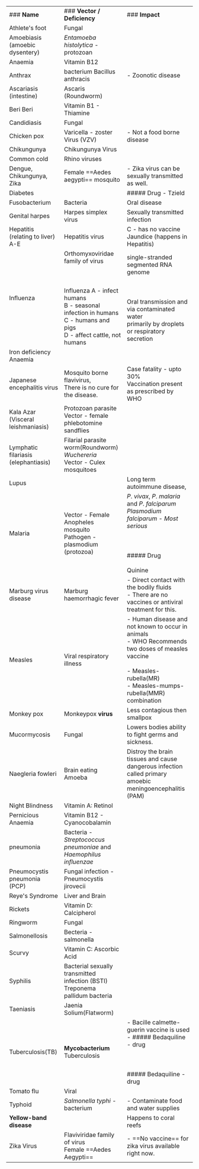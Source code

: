 |   |   |   |
|---|---|---|
|### **Name**|### **Vector / Deficiency**|### **Impact**|
|Athlete's foot|Fungal||
|Amoebiasis (amoebic dysentery)|_Entamoeba histolytica -_ protozoan||
|Anaemia|Vitamin B12||
|Anthrax|bacterium Bacillus anthracis|- Zoonotic disease|
|Ascariasis (intestine)|Ascaris (Roundworm)||
|Beri Beri|Vitamin B1 - Thiamine||
|Candidiasis|Fungal||
|Chicken pox|Varicella - zoster Virus (VZV)|- Not a food borne disease|
|Chikungunya|Chikungunya Virus||
|Common cold|Rhino viruses||
|Dengue, Chikungunya, Zika|Female ==Aedes aegypti== mosquito|- Zika virus can be sexually transmitted as well.|
|Diabetes||##### Drug - Tzield|
|Fusobacterium|Bacteria|Oral disease|
|Genital harpes|Harpes simplex virus|Sexually transmitted infection|
|Hepatitis (relating to liver)  <br>A-E|Hepatitis virus|C - has no vaccine  <br>Jaundice (happens in Hepatitis)|
|Inﬂuenza|Orthomyxoviridae family of virus<br><br>  <br><br>Influenza A - infect humans  <br>B - seasonal infection in humans  <br>C - humans and pigs  <br>D - affect cattle, not humans|single-stranded segmented RNA genome<br><br>  <br><br>Oral transmission and via contaminated water  <br>primarily by droplets or respiratory secretion|
|Iron deficiency Anaemia|||
|Japanese encephalitis virus|Mosquito borne flavivirus,  <br>There is no cure for the disease.|Case fatality - upto 30%  <br>Vaccination present as prescribed by WHO|
|Kala Azar (Visceral leishmaniasis)|Protozoan parasite  <br>Vector - female phlebotomine sandflies||
|Lymphatic filariasis (elephantiasis)|Filarial parasite worm(Roundworm)  <br>_Wuchereria_  <br>Vector - Culex mosquitoes||
|Lupus||Long term autoimmune disease,|
|Malaria|Vector - Female Anopheles mosquito  <br>Pathogen - plasmodium (protozoa)|_P_. _vivax_, _P_. _malaria_ and _P_. _falciparum_  <br>_Plasmodium falciparum - Most serious_<br><br>  <br><br>##### Drug<br><br>Quinine|
|Marburg virus disease|Marburg haemorrhagic fever|- Direct contact with the bodily fluids <br>- There are no vaccines or antiviral treatment for this.|
|Measles|Viral respiratory illness|- Human disease and not known to occur in animals<br>- WHO Recommends two doses of measles vaccine<br>    <br>    - Measles-rubella(MR)<br>    - Measles-mumps-rubella(MMR) combination|
|Monkey pox|Monkeypox **virus**|Less contagious then smallpox|
|Mucormycosis|Fungal|Lowers bodies ability to fight germs and sickness.|
|Naegleria fowleri|Brain eating Amoeba|Distroy the brain tissues and cause dangerous infection called primary amoebic meningoencephalitis (PAM)|
|Night Blindness|Vitamin A: Retinol||
|Pernicious Anaemia|Vitamin B12 - Cyanocobalamin||
|pneumonia|Bacteria - _Streptococcus pneumoniae_ and _Haemophilus influenzae_||
|Pneumocystis pneumonia (PCP)|Fungal infection -  <br>Pneumocystis jirovecii||
|Reye's Syndrome|Liver and Brain||
|Rickets|Vitamin D: Calcipherol||
|Ringworm|Fungal||
|Salmonellosis|Becteria - salmonella||
|Scurvy|Vitamin C: Ascorbic Acid||
|Syphilis|Bacterial sexually transmitted infection (BSTI)  <br>Treponema pallidum bacteria||
|Taeniasis|Jaenia Solium(Flatworm)||
|Tuberculosis(TB)|**Mycobacterium** Tuberculosis|- Bacille calmette-guerin vaccine is used<br>- ##### Bedaquiline - drug<br>    <br>  <br><br>##### Bedaquiline - drug|
|Tomato flu|Viral||
|Typhoid|_Salmonella typhi -_ bacterium|- Contaminate food and water supplies|
|**Yellow-band disease**||Happens to coral reefs|
|Zika Virus|Flaviviridae family of virus  <br>Female ==Aedes Aegypti==|- ==No vaccine== for zika virus available right now.|